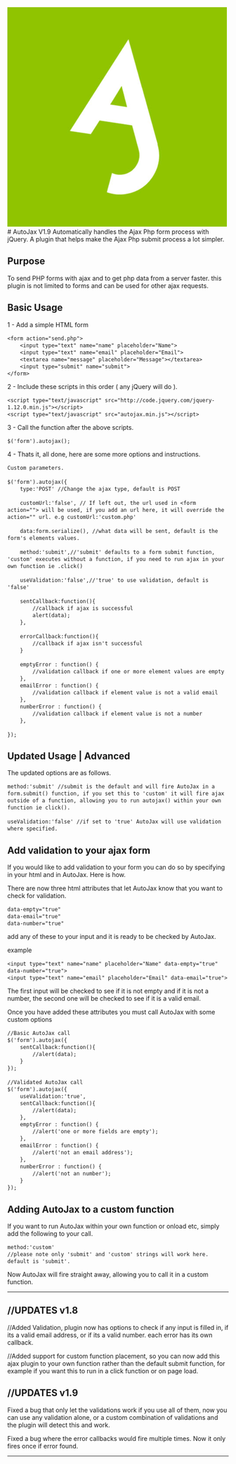 <img src="https://raw.githubusercontent.com/tetpsy/AutoJax/master/logo.jpg"/>
# AutoJax V1.9
Automatically handles the Ajax Php form process with jQuery.
A plugin that helps make the Ajax Php submit process a lot simpler.


Purpose
-------

To send PHP forms with ajax and to get php data from a server faster.
this plugin is not limited to forms and can be used for other ajax requests.

Basic Usage
------------

1 - Add a simple HTML form

	<form action="send.php">
		<input type="text" name="name" placeholder="Name">
		<input type="text" name="email" placeholder="Email">
		<textarea name="message" placeholder="Message"></textarea>
		<input type="submit" name="submit">
	</form>

2 - Include these scripts in this order ( any jQuery will do ).

	<script type="text/javascript" src="http://code.jquery.com/jquery-1.12.0.min.js"></script> 
	<script type="text/javascript" src="autojax.min.js"></script> 

3 - Call the function after the above scripts.

	$('form').autojax();

4 - Thats it, all done, here are some more options and instructions.

	Custom parameters.

	$('form').autojax({
		type:'POST' //Change the ajax type, default is POST
		
		customUrl:'false', // If left out, the url used in <form action=""> will be used, if you add an url here, it will override the action="" url. e.g customUrl:'custom.php'
		
		data:form.serialize(), //what data will be sent, default is the form's elements values.
		
		method:'submit',//'submit' defaults to a form submit function, 'custom' executes without a function, if you need to run ajax in your own function ie .click()
		
		useValidation:'false',//'true' to use validation, default is 'false'
		
		sentCallback:function(){
			//callback if ajax is successful
			alert(data);
		},
		
		errorCallback:function(){
			//callback if ajax isn't successful
		}
		
		emptyError : function() {
			//validation callback if one or more element values are empty	
		},
		emailError : function() {
			//validation callback if element value is not a valid email
		},
		numberError : function() {
			//validation callback if element value is not a number
		},
		
	});

 
Updated Usage | Advanced
-------------------------

The updated options are as follows.

	method:'submit' //submit is the default and will fire AutoJax in a form.submit() function, if you set this to 'custom' it will fire ajax outside of a function, allowing you to run autojax() within your own function ie click().
	
	useValidation:'false' //if set to 'true' AutoJax will use validation where specified.


Add validation to your ajax form
--------------------------------

If you would like to add validation to your form you can do so by specifying in your html and in AutoJax. Here is how.

There are now three html attributes that let AutoJax know that you want to check for validation.

	data-empty="true"
	data-email="true"
	data-number="true"

add any of these to your input and it is ready to be checked by AutoJax.

example

	<input type="text" name="name" placeholder="Name" data-empty="true" data-number="true">
	<input type="text" name="email" placeholder="Email" data-email="true">

The first input will be checked to see if it is not empty and if it is not a number, the second one will be checked to see if it is a valid email.

Once you have added these attributes you must call AutoJax with some custom options

	//Basic AutoJax call
	$('form').autojax({
		sentCallback:function(){
			//alert(data);
		}
	});
	
	//Validated AutoJax call
	$('form').autojax({
		useValidation:'true',
		sentCallback:function(){
			//alert(data);
		},
		emptyError : function() {
			//alert('one or more fields are empty');
		},
		emailError : function() {
			//alert('not an email address');
		},
		numberError : function() {
			//alert('not an number');
		}
	});


Adding AutoJax to a custom function
-----------------------------------

If you want to run AutoJax within your own function or onload etc, simply add the following to your call.

	method:'custom'
	//please note only 'submit' and 'custom' strings will work here. default is 'submit'.

Now AutoJax will fire straight away, allowing you to call it in a custom function.



--------------

//UPDATES v1.8
--------------

//Added Validation, plugin now has options to check if any input is filled in, if its a valid email address, or if its a valid number. each error has its own callback. 

//Added support for custom function placement, so you can now add this ajax plugin to your own function rather than the default submit function, for example if you want this to run in a click function or on page load.


//UPDATES v1.9
--------------

Fixed a bug that only let the validations work if you use all of them, now you can use any validation alone, or a custom combination of validations and the plugin will detect this and work.

Fixed a bug where the error callbacks would fire multiple times. Now it only fires once if error found.

--------------
